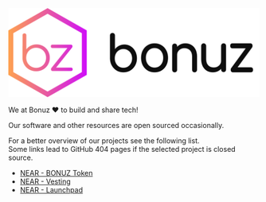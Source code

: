 <picture>
  <source media="(prefers-color-scheme: dark)" srcset="https://raw.githubusercontent.com/bonuz-market/.github/main/profile/bonuz_light.svg" width="120">
  <source media="(prefers-color-scheme: light)" srcset="https://raw.githubusercontent.com/bonuz-market/.github/main/profile/bonuz_dark.svg" width="120">
  <img alt="webxauth logo" src="https://raw.githubusercontent.com/bonuz-market/.github/main/profile/bonuz_dark.svg">
</picture>

We at Bonuz ❤️ to build and share tech!

Our software and other resources are open sourced occasionally.

For a better overview of our projects see the following list.\
Some links lead to GitHub 404 pages if the selected project is closed source.

- [NEAR - BONUZ Token](https://github.com/bonuz-market/near-bonuz-token-smart-contract)
- [NEAR - Vesting](https://github.com/bonuz-market/near-vesting-smart-contract)
- [NEAR - Launchpad](https://github.com/bonuz-market/near-launchpad-smart-contract)
